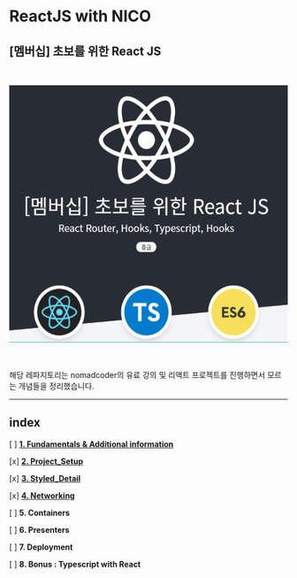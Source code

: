 # **ReactJS with NICO**

## **[멤버십] 초보를 위한 React JS**

<br/>

<p align="center">

<img src="https://github.com/dudwns9331/WebStudy/blob/master/ReactJS/images/title.PNG" height="465px" width="800px">

</p>

<br/>

해당 레파지토리는 nomadcoder의 유료 강의 및 리액트 프로젝트를 진행하면서 모르는 개념들을 정리했습니다.

---

## **index**

[ ] **[1. Fundamentals & Additional information](https://github.com/dudwns9331/WebStudy/tree/master/ReactJS/Fundamentals/Details)**

[x] **[2. Project_Setup](https://github.com/dudwns9331/WebStudy/blob/master/ReactJS/Project_Setup.md)**

[x] **[3. Styled_Detail](https://github.com/dudwns9331/WebStudy/blob/master/ReactJS/Project_Setup.md)**

[x] **[4. Networking](https://github.com/dudwns9331/WebStudy/blob/master/ReactJS/Networking.md)**

[ ] **5. Containers**

[ ] **6. Presenters**

[ ] **7. Deployment**

[ ] **8. Bonus : Typescript with React**
